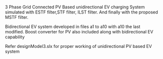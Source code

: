 3 Phase Grid Connected PV Based unidirectional EV charging System simulated with ESTF filter,STF filter, ILST filter. And finally with the proposed MSTF filter. 



Bidirectional EV system developed in files a1 to a10 with a10 the last modified. Boost converter for PV also included along with bidirectional EV capability




Refer designModel3.slx for proper working of unidirectional PV based EV system
